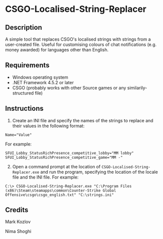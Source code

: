 # CSGO-Localised-String-Replacer

## Description
A simple tool that replaces CSGO's localised strings with strings from a user-created file. Useful for customising colours of chat notifications (e.g. money awarded) for languages other than English.

## Requirements
- Windows operating system
- .NET Framework 4.5.2 or later
- CSGO (probably works with other Source games or any similarily-structured file)

## Instructions
1. Create an INI file and specify the names of the strings to replace and their values in the following format:
  ```
  Name="Value"
  ```
  For example:
  ```
  SFUI_Lobby_StatusRichPresence_competitive_lobby="MM lobby"
  SFUI_Lobby_StatusRichPresence_competitive_game="MM -"
  ```
2. Open a command prompt at the location of `CSGO-Localised-String-Replacer.exe` and run the program, specifying the location of the locale file and the INI file. For example:
  ```
  C:\> CSGO-Localised-String-Replacer.exe "C:\Program Files (x86)\Steam\steamapps\common\Counter-Strike Global Offensive\csgo\csgo_english.txt" "C:\strings.ini"
  ```

## Credits

Mark Kozlov

Nima Shoghi

